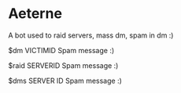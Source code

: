 # Aeterne

A bot used to raid servers, mass dm, spam in dm :)

$dm VICTIMID Spam message :)

$raid SERVERID Spam message :)

$dms SERVER ID Spam message :)
